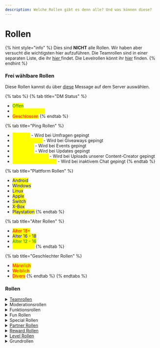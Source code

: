 ```yaml
---
description: Welche Rollen gibt es denn alle? Und was können diese?
---
```


# Rollen

{% hint style="info" %}
Dies sind **NICHT** alle Rollen. Wir haben aber versucht die wichtigsten hier aufzuführen. Die Teamrollen sind in einer separaten Liste, die ihr [hier ](../team/wer-macht-was-im-team.md)findet.  Die Levelrollen könnt ihr [hier](level.md) finden.
{% endhint %}

### Frei wählbare Rollen

Diese Rollen kannst du über [diese](https://discord.com/channels/820711921158062120/820711921644470323/965174979022975016) Message auf dem Server auswählen.

{% tabs %}
{% tab title="DM Status" %}
* <mark style="color:green;">Offen</mark>
* <mark style="color:yellow;">Nur auf Anfrage</mark>
* <mark style="color:red;">Geschlossen</mark>
{% endtab %}

{% tab title="Ping Rollen" %}
* <mark style="color:yellow;">Umfrage</mark> - Wird bei Umfragen gepingt
* <mark style="color:yellow;">Giveaway Ping</mark> - Wird bei Giveaways gepingt
* <mark style="color:yellow;">Event Ping</mark> - Wird bei Events gepingt
* <mark style="color:yellow;">News Ping</mark> - Wird bei Updates gepingt
* <mark style="color:yellow;">Social Media Ping</mark> - Wird bei Uploads unserer Content-Creator gepingt
* <mark style="color:yellow;">Chat Wiederbelebung</mark> - Wird bei inaktivem Chat gepingt
{% endtab %}

{% tab title="Plattform Rollen" %}
* <mark style="color:blue;">Android</mark>
* <mark style="color:blue;">Windows</mark>
* <mark style="color:blue;">Linux</mark>
* <mark style="color:blue;">Apple</mark>
* <mark style="color:blue;">Switch</mark>
* <mark style="color:blue;">X-Box</mark>
* <mark style="color:blue;">Playstation</mark>
{% endtab %}

{% tab title="Alter Rollen" %}
* <mark style="color:red;">Alter 18+</mark>
* <mark style="color:blue;">Alter 16 - 18</mark>
* <mark style="color:green;">Alter 12 - 16</mark>
* <mark style="color:yellow;">Alter 6 - 12</mark>
{% endtab %}

{% tab title="Geschlechter Rollen" %}
* <mark style="color:red;">Männlich</mark>&#x20;
* <mark style="color:red;">Weiblich</mark>
* <mark style="color:red;">Divers</mark>
{% endtab %}
{% endtabs %}

### Rollen

<details>

<summary><a href="broken-reference">Teamrollen</a></summary>

* **Owner** - Besitzer des Servers
* **Co-Owner** - Unterstützt den Owner & Leitet das Team
* **Admin** - Unterstützt Owner & Co-Owner & Unterstützt bei der Teamleitung
* **Developer** - Entwickelt hauseigene Bots für Events usw.
* **Moderator** -  Unterstützt die Supporter&#x20;
* **Supporter -** Moderiert den Chat & kümmert sich um Tickets
* **Test-Supporter -** Probezeit & Einlernphase für neue Supporter
* **Partnermanager** - **** Kümmert sich um die Partner des Servers
* **Social-Media Beauftragter -** Kümmert sich um die Social Media Präsenz
* **Builder  -** Gestaltet den Server
* **Team -** Grundrolle für alle Teammitglieder

</details>

<details>

<summary>Moderationsrollen</summary>

* **Knast** - Vorstufe zum Bann, entzieht alle Rechte
* **Muted** - _(outdated)_ Rolle die das Reden verbietet

</details>

<details>

<summary>Funktionsrollen</summary>

* **AFK** - Rolle für alle die sich auf `/afk` gesetzt haben
* **Rainbow** - Ändert alle 10 Minuten ihre Farbe
* **Giveaway Manager** - Erstelle Giveaways
* **Role-Creator** - Erstelle deine eigene `/customrole`

</details>

<details>

<summary>Fun Rollen</summary>

* **Rainbow** - Ändert alle 10 Minuten ihre Farbe
* **Role-Creator** -  Erstelle deine eigene `/customrol`
* **DJ** - Fühle dich wie ein DJ
* **King** - Du bist King? Zeige es allen mit dieser Rolle
* **Geheimagent** - Undercover? Mit der Rolle nicht mehr länger
* **Rich** - Reiches Kind? Flexe mit dieser Rolle
* **Wanted** - Von der Polizei gesucht? Dann ist diese Rolle das richtige für dich
* **Drogenboss** - Krasser Gangster? Kein Problem!
* **Hero** - Superhelden? Ja bitte

</details>

<details>

<summary>Special Rollen</summary>

* **Geburtstags-Kind** - Exklusive Rolle an deinem Geburtstag
* **Freund** - Freunde des Servers
* **Server Booster** - Belohnung für alle die den Server boosten
* **Premium** - Siehe exklusive Kanäle + exklusive Vorteile
* **VIP** - Für die famen unter euch
* **Content Creator** - Für alle die an unserem Programm für [Content-Creator](../programme/content-creator.md) teilnehmen
* **Donator** - Diese Leute haben etwas gespendet
* **Bot** - Alle Bots haben diese Rolle

</details>

<details>

<summary><a href="../programme/partner.md">Partner Rollen</a></summary>

* **Premium Partner** - Für Premium Partner
* **Großer Partner** - Für Große Partner
* **Mittlerer Partner -** Für mittlere Partner
* **Kleiner Partner** - Für kleine Partner
* **Partner** - Grundrolle für alle die am [Partner Programm](../programme/partner.md) teilnehmen

</details>

<details>

<summary><a href="vorteile.md">Reward Rollen</a></summary>

* **Server Booster** - Belohnung für alle die den Server boosten
* T**witch Subscriber: Tier 3**  - Tier 3 Abonnenten auf [Twitch](https://twitch.tv/thedannicraft)
* **Twitch Subscriber: Tier 2**  - Tier 2 Abonnenten auf [Twitch](https://twitch.tv/thedannicraft)
* **Twitch Subscriber: Tier 1**  - Tier 1 Abonnenten auf [Twitch](https://twitch.tv/thedannicraft)
* **Twitch Subscriber** - Grundrolle für Abonnenten auf [Twitch](https://twitch.tv/thedannicraft)
* **Status Supporter**  -  Für die [Status Supporter](vorteile.md#status-supporter)
* **Aktiv** -  Für alle ab 100 Daily Messages

</details>

<details>

<summary><a href="level.md">Level Rollen</a></summary>

* God (LVL: 100)
* Guardian (LVL: 90)
* Elite (LVL: 80)
* Master (LVL: 70)
* Professional (LVL: 60)
* Expert (LVL: 50)
* Skilled (LVL: 40)
* Experienced (LVL: 30)
* Intermate (LVL: 20)
* Novice (LVL: 10)
* Noobie (LVL: 5)

</details>

<details>

<summary>Grundrollen</summary>

* User
* Gast
* ────────DM-Status────────
* ────────Ping-Rollen────────
* ───────Plattform-Rollen─────
* ────────Alter-Rollen───────
* ──────Geschlecht-Rollen─────
* ───────Andere-Rollen───────

</details>
